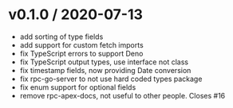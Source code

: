 
v0.1.0 / 2020-07-13
===================

  * add sorting of type fields
  * add support for custom fetch imports
  * fix TypeScript errors to support Deno
  * fix TypeScript output types, use interface not class
  * fix timestamp fields, now providing Date conversion
  * fix rpc-go-server to not use hard coded types package
  * fix enum support for optional fields
  * remove rpc-apex-docs, not useful to other people. Closes #16
